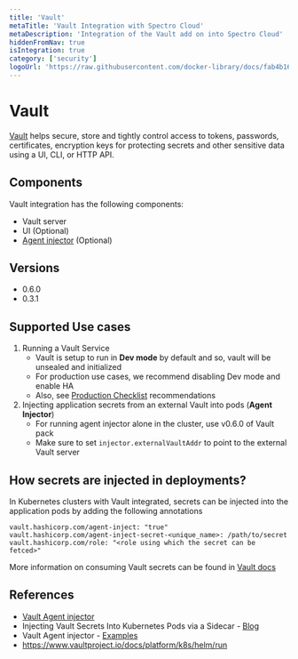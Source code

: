 ```yaml
---
title: 'Vault'
metaTitle: 'Vault Integration with Spectro Cloud'
metaDescription: 'Integration of the Vault add on into Spectro Cloud'
hiddenFromNav: true
isIntegration: true
category: ['security']
logoUrl: 'https://raw.githubusercontent.com/docker-library/docs/fab4b16599d1424cee888d47af850e0ba07e6a37/vault/logo.svg?sanitize=true'
---
```


# Vault

[Vault](https://www.vaultproject.io/) helps secure, store and tightly control access to tokens, passwords, certificates, encryption keys for protecting secrets and other sensitive data using a UI, CLI, or HTTP API.

## Components

Vault integration has the following components:
* Vault server
* UI (Optional)
* [Agent injector](https://www.vaultproject.io/docs/platform/k8s/injector/) (Optional)

## Versions

* 0.6.0
* 0.3.1

## Supported Use cases

1. Running a Vault Service
    * Vault is setup to run in **Dev mode** by default and so, vault will be unsealed and initialized
    * For production use cases, we recommend disabling Dev mode and enable HA
    * Also, see [Production Checklist](https://www.vaultproject.io/docs/platform/k8s/helm/run#architecture) recommendations
1. Injecting application secrets from an external Vault into pods (**Agent Injector**)
    * For running agent injector alone in the cluster, use v0.6.0 of Vault pack
    * Make sure to set `injector.externalVaultAddr` to point to the external Vault server

## How secrets are injected in deployments?

In Kubernetes clusters with Vault integrated, secrets can be injected into the application pods by adding the following annotations
```
vault.hashicorp.com/agent-inject: "true"
vault.hashicorp.com/agent-inject-secret-<unique_name>: /path/to/secret
vault.hashicorp.com/role: "<role using which the secret can be fetced>"
```
More information on consuming Vault secrets can be found in [Vault docs](https://www.vaultproject.io/docs/platform/k8s/injector)

## References

* [Vault Agent injector](https://www.vaultproject.io/docs/platform/k8s/injector/)
* Injecting Vault Secrets Into Kubernetes Pods via a Sidecar - [Blog](https://www.hashicorp.com/blog/injecting-vault-secrets-into-kubernetes-pods-via-a-sidecar/)
* Vault Agent injector - [Examples](https://www.vaultproject.io/docs/platform/k8s/injector/examples/)
* https://www.vaultproject.io/docs/platform/k8s/helm/run
